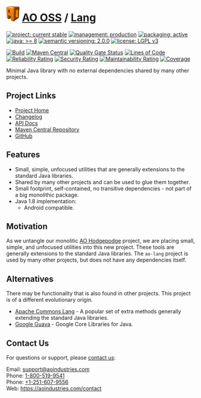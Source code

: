 # [<img src="ao-logo.png" alt="AO Logo" width="35" height="40">](https://github.com/ao-apps) [AO OSS](https://github.com/ao-apps/ao-oss) / [Lang](https://github.com/ao-apps/ao-lang)

[![project: current stable](https://oss.aoapps.com/ao-badges/project-current-stable.svg)](https://aoindustries.com/life-cycle#project-current-stable)
[![management: production](https://oss.aoapps.com/ao-badges/management-production.svg)](https://aoindustries.com/life-cycle#management-production)
[![packaging: active](https://oss.aoapps.com/ao-badges/packaging-active.svg)](https://aoindustries.com/life-cycle#packaging-active)  
[![java: &gt;= 8](https://oss.aoapps.com/ao-badges/java-8.svg)](https://docs.oracle.com/javase/8/docs/api/)
[![semantic versioning: 2.0.0](https://oss.aoapps.com/ao-badges/semver-2.0.0.svg)](http://semver.org/spec/v2.0.0.html)
[![license: LGPL v3](https://oss.aoapps.com/ao-badges/license-lgpl-3.0.svg)](https://www.gnu.org/licenses/lgpl-3.0)

[![Build](https://github.com/ao-apps/ao-lang/workflows/Build/badge.svg?branch=master)](https://github.com/ao-apps/ao-lang/actions?query=workflow%3ABuild)
[![Maven Central](https://maven-badges.herokuapp.com/maven-central/com.aoapps/ao-lang/badge.svg)](https://maven-badges.herokuapp.com/maven-central/com.aoapps/ao-lang)
[![Quality Gate Status](https://sonarcloud.io/api/project_badges/measure?branch=master&project=com.aoapps%3Aao-lang&metric=alert_status)](https://sonarcloud.io/dashboard?branch=master&id=com.aoapps%3Aao-lang)
[![Lines of Code](https://sonarcloud.io/api/project_badges/measure?branch=master&project=com.aoapps%3Aao-lang&metric=ncloc)](https://sonarcloud.io/component_measures?branch=master&id=com.aoapps%3Aao-lang&metric=ncloc)  
[![Reliability Rating](https://sonarcloud.io/api/project_badges/measure?branch=master&project=com.aoapps%3Aao-lang&metric=reliability_rating)](https://sonarcloud.io/component_measures?branch=master&id=com.aoapps%3Aao-lang&metric=Reliability)
[![Security Rating](https://sonarcloud.io/api/project_badges/measure?branch=master&project=com.aoapps%3Aao-lang&metric=security_rating)](https://sonarcloud.io/component_measures?branch=master&id=com.aoapps%3Aao-lang&metric=Security)
[![Maintainability Rating](https://sonarcloud.io/api/project_badges/measure?branch=master&project=com.aoapps%3Aao-lang&metric=sqale_rating)](https://sonarcloud.io/component_measures?branch=master&id=com.aoapps%3Aao-lang&metric=Maintainability)
[![Coverage](https://sonarcloud.io/api/project_badges/measure?branch=master&project=com.aoapps%3Aao-lang&metric=coverage)](https://sonarcloud.io/component_measures?branch=master&id=com.aoapps%3Aao-lang&metric=Coverage)

Minimal Java library with no external dependencies shared by many other projects.

## Project Links
* [Project Home](https://oss.aoapps.com/lang/)
* [Changelog](https://oss.aoapps.com/lang/changelog)
* [API Docs](https://oss.aoapps.com/lang/apidocs/)
* [Maven Central Repository](https://search.maven.org/artifact/com.aoapps/ao-lang)
* [GitHub](https://github.com/ao-apps/ao-lang)

## Features
* Small, simple, unfocused utilities that are generally extensions to the standard Java libraries.
* Shared by many other projects and can be used to glue them together.
* Small footprint, self-contained, no transitive dependencies - not part of a big monolithic package.
* Java 1.8 implementation:
    * Android compatible.

## Motivation
As we untangle our monolitic [AO Hodgepodge](https://github.com/ao-apps/ao-hodgepodge) project, we are placing small, simple, and unfocused utilities into this new project.  These tools are generally extensions to the standard Java libraries.  The `ao-lang` project is used by many other projects, but does not have any dependencies itself.

## Alternatives
There may be functionality that is also found in other projects.  This project is of a different evolutionary origin.
* [Apache Commons Lang](https://commons.apache.org/proper/commons-lang/) - A popular set of extra methods generally extending the standard Java libraries.
* [Google Guava](https://github.com/google/guava) - Google Core Libraries for Java.

## Contact Us
For questions or support, please [contact us](https://aoindustries.com/contact):

Email: [support@aoindustries.com](mailto:support@aoindustries.com)  
Phone: [1-800-519-9541](tel:1-800-519-9541)  
Phone: [+1-251-607-9556](tel:+1-251-607-9556)  
Web: https://aoindustries.com/contact
